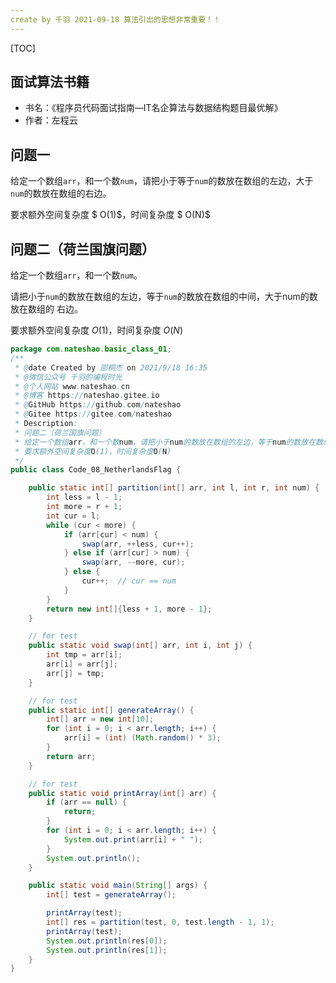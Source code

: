 ```yaml
---
create by 千羽 2021-09-18 算法引出的思想非常重要！！
---
```


[TOC]

## 面试算法书籍 

- 书名：《程序员代码面试指南—IT名企算法与数据结构题目最优解》
- 作者：左程云

## 问题一

给定一个数组`arr`，和一个数`num`，请把小于等于`num`的数放在数组的左边，大于`num`的数放在数组的右边。 

要求额外空间复杂度 $ O(1)$，时间复杂度 $ O(N)$

## 问题二（荷兰国旗问题）

给定一个数组`arr`，和一个数`num`。

请把小于`num`的数放在数组的左边，等于`num`的数放在数组的中间，大于num的数放在数组的 右边。 

要求额外空间复杂度 $O(1)$，时间复杂度 $O(N)$

```java
package com.nateshao.basic_class_01;
/**
 * @date Created by 邵桐杰 on 2021/9/18 16:35
 * @微信公众号 千羽的编程时光
 * @个人网站 www.nateshao.cn
 * @博客 https://nateshao.gitee.io
 * @GitHub https://github.com/nateshao
 * @Gitee https://gitee.com/nateshao
 * Description:
 * 问题二（荷兰国旗问题）
 * 给定一个数组arr，和一个数num，请把小于num的数放在数组的左边，等于num的数放在数组的中间，大于num的数放在数组的右边。
 * 要求额外空间复杂度O(1)，时间复杂度O(N)
 */
public class Code_08_NetherlandsFlag {

    public static int[] partition(int[] arr, int l, int r, int num) {
        int less = l - 1;
        int more = r + 1;
        int cur = l;
        while (cur < more) {
            if (arr[cur] < num) {
                swap(arr, ++less, cur++);
            } else if (arr[cur] > num) {
                swap(arr, --more, cur);
            } else {
                cur++;  // cur == num
            }
        }
        return new int[]{less + 1, more - 1};
    }

    // for test
    public static void swap(int[] arr, int i, int j) {
        int tmp = arr[i];
        arr[i] = arr[j];
        arr[j] = tmp;
    }

    // for test
    public static int[] generateArray() {
        int[] arr = new int[10];
        for (int i = 0; i < arr.length; i++) {
            arr[i] = (int) (Math.random() * 3);
        }
        return arr;
    }

    // for test
    public static void printArray(int[] arr) {
        if (arr == null) {
            return;
        }
        for (int i = 0; i < arr.length; i++) {
            System.out.print(arr[i] + " ");
        }
        System.out.println();
    }

    public static void main(String[] args) {
        int[] test = generateArray();

        printArray(test);
        int[] res = partition(test, 0, test.length - 1, 1);
        printArray(test);
        System.out.println(res[0]);
        System.out.println(res[1]);
    }
}
```



























































































